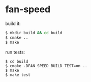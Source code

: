 # fan-speed

build it:

```bash
$ mkdir build && cd build
$ cmake ..
$ make
```

run tests:

```
$ cd build
$ cmake -DFAN_SPEED_BUILD_TEST=on ..
$ make
$ make test
```